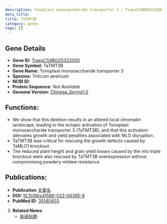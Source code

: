 ```yaml
---
description: Tonoplast monosaccharide transporter 3 ; TraesCS4B02G322000 ; Triticum aestivum
meta_title:
title: TaTMT3B
category: genes
tags: []
---
```


## Gene Details
- **Gene ID:**	[TraesCS4B02G322000](https://www.maizegdb.org/gene_center/gene/TraesCS4B02G322000)
- **Gene Symbol:** TaTMT3B
- **Gene Name:** Tonoplast monosaccharide transporter 3
- **Species:** Triticum aestivum
- **NCBI ID:** [  ]()
- **Protein Sequence:** *Not Available*
- **Genome Version:** [Chinese_Spring1.0](https://www.maizegdb.org/genome/assembly/Zm-B73-REFERENCE-NAM-5.0)

## Functions:
   - We show that this deletion results in an altered local chromatin landscape, leading to the ectopic activation of Tonoplast monosaccharide transporter 3 (TaTMT3B), and that this activation alleviates growth and yield penalties associated with MLO disruption.
   - TaTMT3B was critical for rescuing the growth defects caused by TaMLO1 knockout.
   - The reduced plant height and grain yield losses caused by the mlo triple knockout were also rescued by TaTMT3B overexpression without compromising powdery mildew resistance

## Publications:
   - **Publication** [文章名](https://www.nature.com/articles/s41586-022-04395-9)
   - **DOI:** [10.1038/s41586-022-04395-9](https://www.nature.com/articles/s41586-022-04395-9)
   - **PubMed ID:** [35140403](https://pubmed.ncbi.nlm.nih.gov/35140403/)

3. **Related News:**
   - [新闻标题]()
